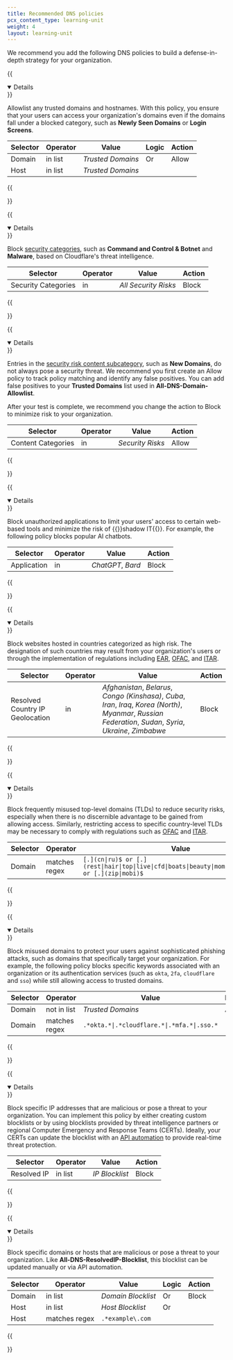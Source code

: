 ```yaml
---
title: Recommended DNS policies
pcx_content_type: learning-unit
weight: 4
layout: learning-unit
---
```


We recommend you add the following DNS policies to build a defense-in-depth strategy for your organization.

{{<details header="All-DNS-Domain-Allowlist" open="true">}}

Allowlist any trusted domains and hostnames. With this policy, you ensure that your users can access your organization's domains even if the domains fall under a blocked category, such as **Newly Seen Domains** or **Login Screens**.

| Selector | Operator | Value             | Logic | Action |
| -------- | -------- | ----------------- | ----- | ------ |
| Domain   | in list  | _Trusted Domains_ | Or    | Allow  |
| Host     | in list  | _Trusted Domains_ |       |        |

{{</details>}}

{{<details header="All-DNS-SecurityCategories-Blocklist" open="true">}}

Block [security categories](/cloudflare-one/policies/gateway/domain-categories/#security-categories), such as **Command and Control & Botnet** and **Malware**, based on Cloudflare's threat intelligence.

| Selector            | Operator | Value                | Action |
| ------------------- | -------- | -------------------- | ------ |
| Security Categories | in       | _All Security Risks_ | Block  |

{{</details>}}

{{<details header="All-DNS-ContentCategories-Blocklist" open="true">}}

Entries in the [security risk content subcategory](/cloudflare-one/policies/gateway/domain-categories/#security-risk-subcategories), such as **New Domains**, do not always pose a security threat. We recommend you first create an Allow policy to track policy matching and identify any false positives. You can add false positives to your **Trusted Domains** list used in **All-DNS-Domain-Allowlist**.

After your test is complete, we recommend you change the action to Block to minimize risk to your organization.

| Selector           | Operator | Value            | Action |
| ------------------ | -------- | ---------------- | ------ |
| Content Categories | in       | _Security Risks_ | Allow  |

{{</details>}}

{{<details header="All-DNS-Application-Blocklist" open="true">}}

Block unauthorized applications to limit your users' access to certain web-based tools and minimize the risk of {{<glossary-tooltip term_id="shadow IT" link="https://www.cloudflare.com/learning/access-management/what-is-shadow-it/">}}shadow IT{{</glossary-tooltip>}}. For example, the following policy blocks popular AI chatbots.

| Selector    | Operator | Value             | Action |
| ----------- | -------- | ----------------- | ------ |
| Application | in       | _ChatGPT_, _Bard_ | Block  |

{{</details>}}

{{<details header="All-DNS-GeoCountryIP-Blocklist" open="true">}}

Block websites hosted in countries categorized as high risk. The designation of such countries may result from your organization's users or through the implementation of regulations including [EAR](https://www.tradecompliance.pitt.edu/embargoed-and-sanctioned-countries), [OFAC](https://orpa.princeton.edu/export-controls/sanctioned-countries), and [ITAR](https://www.tradecompliance.pitt.edu/embargoed-and-sanctioned-countries).

| Selector                        | Operator | Value                                                                                                                                                           | Action |
| ------------------------------- | -------- | --------------------------------------------------------------------------------------------------------------------------------------------------------------- | ------ |
| Resolved Country IP Geolocation | in       | _Afghanistan_, _Belarus_, _Congo (Kinshasa)_, _Cuba_, _Iran_, _Iraq_, _Korea (North)_, _Myanmar_, _Russian Federation_, _Sudan_, _Syria_, _Ukraine_, _Zimbabwe_ | Block  |

{{</details>}}

{{<details header="All-DNS-DomainTopLevel-Blocklist" open="true">}}

Block frequently misused top-level domains (TLDs) to reduce security risks, especially when there is no discernible advantage to be gained from allowing access. Similarly, restricting access to specific country-level TLDs may be necessary to comply with regulations such as [OFAC](https://orpa.princeton.edu/export-controls/sanctioned-countries) and [ITAR](https://www.tradecompliance.pitt.edu/embargoed-and-sanctioned-countries).

| Selector | Operator      | Value                                                                                                    | Action |
| -------- | ------------- | -------------------------------------------------------------------------------------------------------- | ------ |
| Domain   | matches regex | `[.](cn\|ru)$ or [.](rest\|hair\|top\|live\|cfd\|boats\|beauty\|mom\|skin\|okinawa)$ or [.](zip\|mobi)$` | Block  |

{{</details>}}

{{<details header="All-DNS-DomainPhishing-Blocklist" open="true">}}

Block misused domains to protect your users against sophisticated phishing attacks, such as domains that specifically target your organization. For example, the following policy blocks specific keywords associated with an organization or its authentication services (such as `okta`, `2fa`, `cloudflare` and `sso`) while still allowing access to trusted domains.

| Selector | Operator      | Value                                       | Logic | Action |
| -------- | ------------- | ------------------------------------------- | ----- | ------ |
| Domain   | not in list   | _Trusted Domains_                           | And   | Block  |
| Domain   | matches regex | `.*okta.*\|.*cloudflare.*\|.*mfa.*\|.sso.*` |       |        |

{{</details>}}

{{<details header="All-DNS-ResolvedIP-Blocklist" open="true">}}

Block specific IP addresses that are malicious or pose a threat to your organization. You can implement this policy by either creating custom blocklists or by using blocklists provided by threat intelligence partners or regional Computer Emergency and Response Teams (CERTs). Ideally, your CERTs can update the blocklist with an [API automation](/security-center/intel-apis/) to provide real-time threat protection.

| Selector    | Operator | Value          | Action |
| ----------- | -------- | -------------- | ------ |
| Resolved IP | in list  | _IP Blocklist_ | Block  |

{{</details>}}

{{<details header="All-DNS-DomainHost-Blocklist" open="true">}}

Block specific domains or hosts that are malicious or pose a threat to your organization. Like **All-DNS-ResolvedIP-Blocklist**, this blocklist can be updated manually or via API automation.

| Selector | Operator      | Value              | Logic | Action |
| -------- | ------------- | ------------------ | ----- | ------ |
| Domain   | in list       | _Domain Blocklist_ | Or    | Block  |
| Host     | in list       | _Host Blocklist_   | Or    |        |
| Host     | matches regex | `.*example\.com`   |       |        |

{{</details>}}
